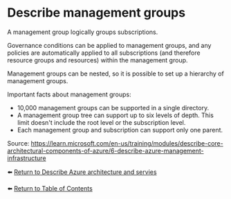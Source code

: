 # Describe management groups

A management group logically groups subscriptions.

Governance conditions can be applied to management groups, and any policies are automatically applied to all subscriptions (and therefore resource groups and resources) within the management group.

Management groups can be nested, so it is possible to set up a hierarchy of management groups.

Important facts about management groups:
* 10,000 management groups can be supported in a single directory.
* A management group tree can support up to six levels of depth. This limit doesn't include the root level or the subscription level.
* Each management group and subscription can support only one parent.

Source: https://learn.microsoft.com/en-us/training/modules/describe-core-architectural-components-of-azure/6-describe-azure-management-infrastructure

⬅️ [Return to Describe Azure architecture and servies](README.md)

⬅️ [Return to Table of Contents](../README.md)